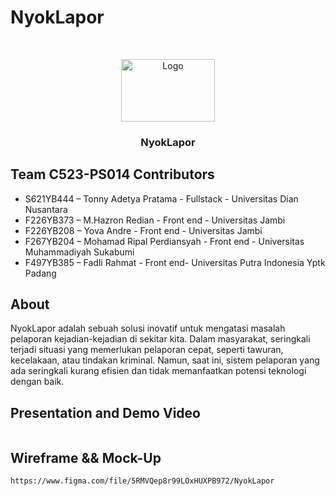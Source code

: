 # NyokLapor

<br />
<p align="center">
  <img src="./src/public/icons/nyoklapor-icon.png" alt="Logo" width="150" height="100">
  <h3 align="center">NyokLapor</h3>
</p>

## Team C523-PS014 Contributors
* S621YB444 – Tonny Adetya Pratama - Fullstack - Universitas Dian Nusantara
* F226YB373 – M.Hazron Redian - Front end - Universitas Jambi
* F226YB208 – Yova Andre - Front end - Universitas Jambi
* F267YB204 – Mohamad Ripal Perdiansyah - Front end - Universitas Muhammadiyah Sukabumi
* F497YB385 – Fadli Rahmat -  Front end- Universitas Putra Indonesia Yptk Padang

## About
NyokLapor adalah sebuah solusi inovatif untuk mengatasi masalah pelaporan kejadian-kejadian di sekitar kita. Dalam masyarakat, seringkali terjadi situasi yang memerlukan pelaporan cepat, seperti tawuran, kecelakaan, atau tindakan kriminal. Namun, saat ini, sistem pelaporan yang ada seringkali kurang efisien dan tidak memanfaatkan potensi teknologi dengan baik.

## Presentation and Demo Video
```

```
## Wireframe && Mock-Up
```
https://www.figma.com/file/5RMVQep8r99LOxHUXPB972/NyokLapor
```


